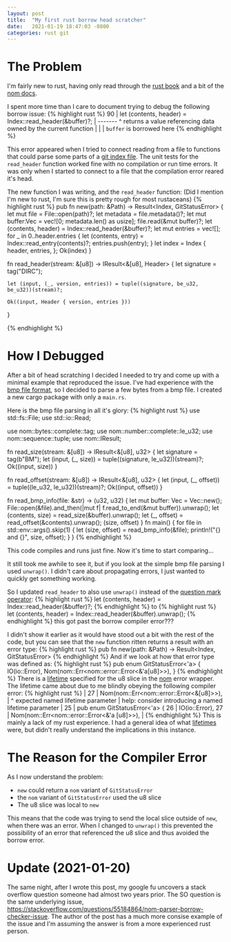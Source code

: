 ```yaml
---
layout: post
title:  "My first rust borrow head scratcher"
date:   2021-01-19 18:47:03 -0800
categories: rust git
---
```


The Problem
===========

I'm fairly new to rust, having only read through the [rust book][rust-book]
and a bit of the [nom docs][nom].

I spent more time than I care to document trying to debug the following
borrow issue:
{% highlight rust %}
90 |         let (contents, header) = Index::read_header(&buffer)?;
   |                                                     ------- ^ returns a value referencing data owned by the current function
   |                                                     |
   |                                                     `buffer` is borrowed here
{% endhighlight %}

This error appeared when I tried to connect reading from a file to functions
that could parse some parts of a [git index file][git-index]. The unit tests
for the ``read_header`` function worked fine with no compilation or run time
errors. It was only when I started to connect to a file that the compilation
error reared it's head.

The new function I was writing, and the ``read_header`` function: 
(Did I mention I'm new to rust, I'm sure this is pretty rough for most
rustaceans)
{% highlight rust %}
pub fn new(path: &Path) -> Result<Index, GitStatusError> {
    let mut file = File::open(path)?;
    let metadata = file.metadata()?;
    let mut buffer:Vec<u8> = vec![0; metadata.len() as usize];
    file.read(&mut buffer)?;
    let (contents, header) = Index::read_header(&buffer)?;
    let mut entries = vec![];
    for _ in 0..header.entries {
        let (contents, entry) = Index::read_entry(contents)?;
        entries.push(entry);
    }
    let index = Index {
        header,
        entries,
    };
    Ok(index)
}

fn read_header(stream: &[u8]) -> IResult<&[u8], Header> {
    let signature = tag("DIRC");

    let (input, (_, version, entries)) = tuple((signature, be_u32, be_u32))(stream)?;

    Ok((input, Header { version, entries }))
}

{% endhighlight %}

How I Debugged
==============

After a bit of head scratching I decided I needed to try and come up with a
minimal example that reproduced the issue. I've had experience with the 
[bmp file format][bmp-format], so I decided to parse a few bytes from a
bmp file.  I created a new cargo package with only a ``main.rs``.

Here is the bmp file parsing in all it's glory:
{% highlight rust %}
use std::fs::File;
use std::io::Read;

use nom::bytes::complete::tag;
use nom::number::complete::le_u32;
use nom::sequence::tuple;
use nom::IResult;

fn read_size(stream: &[u8]) -> IResult<&[u8], u32> {
    let signature = tag(b"BM");
    let (input, (_, size)) = tuple((signature, le_u32))(stream)?;
    Ok((input, size))
}

fn read_offset(stream: &[u8]) -> IResult<&[u8], u32> {
    let (input, (_, offset)) = tuple((le_u32, le_u32))(stream)?;
    Ok((input, offset))
}

fn read_bmp_info(file: &str) -> (u32, u32) {
    let mut buffer: Vec<u8> = Vec::new();
    File::open(&file).and_then(|mut f| f.read_to_end(&mut buffer)).unwrap();
    let (contents, size) = read_size(&buffer).unwrap();
    let (_, offset) = read_offset(&contents).unwrap();
    (size, offset)
}
fn main() {
    for file in std::env::args().skip(1) {
        let (size, offset) = read_bmp_info(&file);
        println!("{} and {}", size, offset);
    }
}
{% endhighlight %}

This code compiles and runs just fine.  Now it's time to start comparing...

It still took me awhile to see it, but if you look at the simple bmp file
parsing I used ``unwrap()``. I didn't care about propagating errors, I just
wanted to quickly get something working.  

So I updated ``read_header`` to also use ``unwrap()`` instead of the
[question mark operator][question-mark]:
{% highlight rust %}
    let (contents, header) = Index::read_header(&buffer)?;
{% endhighlight %}
to
{% highlight rust %}
    let (contents, header) = Index::read_header(&buffer).unwrap();
{% endhighlight %}
this got past the borrow compiler error???

I didn't show it earlier as it would have stood out a bit with the rest of
the code, but you can see that the ``new`` function ritten returns a result
with an error type:
{% highlight rust %}
pub fn new(path: &Path) -> Result<Index, GitStatusError>
{% endhighlight %}
And if we look at how that error type was defined as:
{% highlight rust %}
pub enum GitStatusError<'a> {
    IO(io::Error),
    Nom(nom::Err<nom::error::Error<&'a[u8]>>),
}
{% endhighlight %}
There is a [lifetime][lifetimes] specified for the u8 slice in the [nom][nom]
error wrapper. The lifetime came about due to me blindly obeying the
following compiler error:
{% highlight rust %}
   |
27 |     Nom(nom::Err<nom::error::Error<&[u8]>>),
   |                                    ^ expected named lifetime parameter
   |
help: consider introducing a named lifetime parameter
   |
25 | pub enum GitStatusError<'a> {
26 |     IO(io::Error),
27 |     Nom(nom::Err<nom::error::Error<&'a [u8]>>),
   |
{% endhighlight %}
This is mainly a lack of my rust experience. I had a general idea of what
[lifetimes][lifetimes] were, but didn't really understand the implications
in this instance.

The Reason for the Compiler Error
=================================

As I now understand the problem:
- ``new`` could return a ``nom`` variant of ``GitStatusError``
- the ``nom`` variant of ``GitStatusError`` used the u8 slice
- The u8 slice was local to ``new``

This means that the code was trying to send the local slice outside of
``new``, when there was an error. When I changed to ``unwrap()`` this
prevented the possibility of an error that referenced the u8 slice and thus
avoided the borrow error.

Update (2021-01-20)
===================

The same night, after I wrote this post, my google fu uncovers a stack
overflow question someone had almost two years prior. The SO question is the
same underlying issue,
https://stackoverflow.com/questions/55184864/nom-parser-borrow-checker-issue.
The author of the post has a much more consise example of the issue and I'm
assuming the answer is from a more experienced rust person.

[rust-book]: https://doc.rust-lang.org/book/ 
[nom]: https://docs.rs/nom/6.0.1/nom/
[git-index]: https://git-scm.com/docs/index-format
[bmp-format]: https://en.wikipedia.org/wiki/BMP_file_format
[lifetimes]: https://doc.rust-lang.org/1.9.0/book/lifetimes.html
[question-mark]: https://doc.rust-lang.org/edition-guide/rust-2018/error-handling-and-panics/the-question-mark-operator-for-easier-error-handling.html
